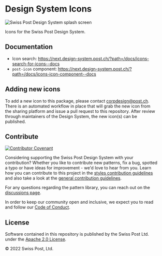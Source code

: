 # Design System Icons

![Swiss Post Design System splash screen](https://github.com/swisspost/design-system/assets/1659006/e84f1fea-e666-4853-8c85-726a6bf22e6c)

Icons for the Swiss Post Design System.

## Documentation

- Icon search: https://next.design-system.post.ch/?path=/docs/icons-search-for-icons--docs
- `post-icon` component: https://next.design-system.post.ch/?path=/docs/icons-icon-component--docs

## Adding new icons

To add a new icon to this package, please contact [corpdesign@post.ch](mailto:corpdesign@post.ch). There is an automated workflow in place that will grab the new icon from the sharing platform and issue a pull request to this repository. After review through maintainers of the Design System, the new icon(s) can be published.

## Contribute

[![Contributor Covenant](https://img.shields.io/badge/Contributor%20Covenant-2.1-4baaaa.svg)](https://github.com/swisspost/design-system/blob/main/CODE_OF_CONDUCT.md)

Considering supporting the Swiss Post Design System with your contribution? Whether you like to contribute new patterns, fix a bug, spotted a typo or have ideas for improvement - we'd love to hear from you. Learn how you can contribute to this project in the [styles contribution guidelines](./CONTRIBUTING.md) and also take a look at the [general contribution guidelines](https://github.com/swisspost/design-system/blob/main/CONTRIBUTING.md).

For any questions regarding the pattern library, you can reach out on the [discussions page](https://github.com/swisspost/design-system/discussions).

In order to keep our community open and inclusive, we expect you to read and follow our [Code of Conduct](https://github.com/swisspost/design-system/blob/main/CODE_OF_CONDUCT.md).

## License

Software contained in this repository is published by the Swiss Post Ltd. under the [Apache 2.0 License](./LICENSE).

© 2022 Swiss Post, Ltd.
